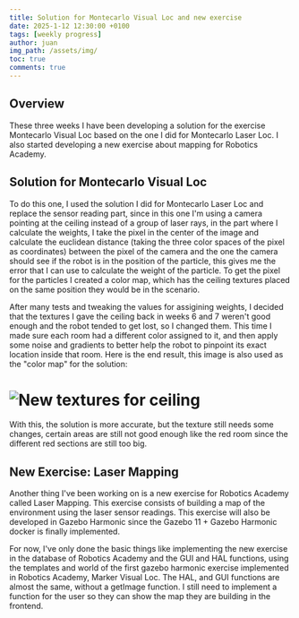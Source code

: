 ```yaml
---
title: Solution for Montecarlo Visual Loc and new exercise
date: 2025-1-12 12:30:00 +0100
tags: [weekly progress]
author: juan
img_path: /assets/img/
toc: true
comments: true
---
```


## Overview

These three weeks I have been developing a solution for the exercise Montecarlo Visual Loc based on the one I did for Montecarlo Laser Loc. I also started developing a new exercise about mapping for Robotics Academy.

## Solution for Montecarlo Visual Loc

To do this one, I used the solution I did for Montecarlo Laser Loc and replace the sensor reading part, since in this one I'm using a camera pointing at the ceiling instead of a group of laser rays, in the part where I calculate the weights, I take the pixel in the center of the image and calculate the euclidean distance (taking the three color spaces of the pixel as coordinates) between the pixel of the camera and the one the camera should see if the robot is in the position of the particle, this gives me the error that I can use to calculate the weight of the particle.
To get the pixel for the particles I created a color map, which has the ceiling textures placed on the same position they would be in the scenario.

After many tests and tweaking the values for assigining weights, I decided that the textures I gave the ceiling back in weeks 6 and 7 weren't good enough and the robot tended to get lost, so I changed them. This time I made sure each room had a different color assigned to it, and then apply some noise and gradients to better help the robot to pinpoint its exact location inside that room.
Here is the end result, this image is also used as the "color map" for the solution:

# <img src="color_mapgrannyannie_1.png" alt="New textures for ceiling">

With this, the solution is more accurate, but the texture still needs some changes, certain areas are still not good enough like the red room since the different red sections are still too big.

## New Exercise: Laser Mapping

Another thing I've been working on is a new exercise for Robotics Academy called Laser Mapping. This exercise consists of building a map of the environment using the laser sensor readings.
This exercise will also be developed in Gazebo Harmonic since the Gazebo 11 + Gazebo Harmonic docker is finally implemented.

For now, I've only done the basic things like implementing the new exercise in the database of Robotics Academy and the GUI and HAL functions, using the templates and world of the first gazebo harmonic exercise implemented in Robotics Academy, Marker Visual Loc. The HAL, and GUI functions are almost the same, without a getImage function. I still need to implement a function for the user so they can show the map they are building in the frontend.

